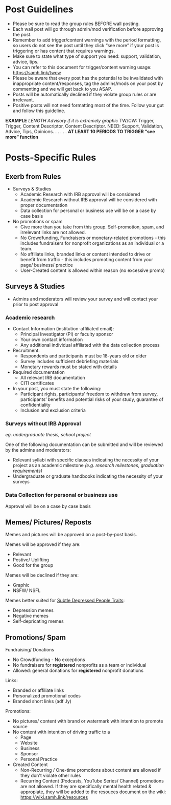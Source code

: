 # Post Guidelines
* Please be sure to read the group rules BEFORE wall posting.
* Each wall post will go through admin/mod verification before approving the post.
* Remember to add trigger/content warnings with the period formatting, so users do not see the post until they click “see more” if your post is triggering or has content that requires warnings.
* Make sure to state what type of support you need: support, validation, advice, tips.
* You can refer to this document for trigger/content warning usage: https://samh.link/twcw
* Please be aware that every post has the potential to be invalidated with inappropriate content/responses, tag the admins/mods on your post by commenting and we will get back to you ASAP.
* Posts will be automatically declined if they violate group rules or are irrelevant.
* Positive posts will not need formatting most of the time. Follow your gut and follow this guideline.

**EXAMPLE**
*LENGTH*
*Advisory if it is extremely graphic*
TW/CW: Trigger, Trigger, Content Descriptor, Content Descriptor.
NEED: Support, Validation, Advice, Tips, Opinions.
.
.
.
.
.
**AT LEAST 10 PERIODS TO TRIGGER “see more” function**

# Posts-Specific Rules
## Exerb from Rules
* Surveys & Studies
  * Academic Research with IRB approval will be considered
  * Academic Research without IRB approval will be considered with proper documentation
  * Data collection for personal or business use will be on a case by case basis
* No promotions or spam
  * Give more than you take from this group. Self-promotion, spam, and irrelevant links are not allowed. 
  * No Crowdfunding, Fundraisers or monetary-related promotions - this includes fundraisers for nonprofit organizations as an individual or a team.
  * No affiliate links, branded links or content intended to drive or benefit from traffic - this includes promoting content from your page/ business/ practice
  * User-Created content is allowed within reason (no excessive promo)
  
## Surveys & Studies
* Admins and moderators will review your survey and will contact your prior to post approval 
### Academic research
* Contact Information (institution-affiliated email):
	* Principal Investigator (PI) or faculty sponsor 
  * Your own contact information
  * Any additional individual affiliated with the data collection process
* Recruitment:
	* Respondents and participants must be 18-years old or older
  * Survey includes sufficient debriefing materials
  * Monetary rewards must be stated with details 
* Required documentation 
	* All relevant IRB documentation
  * CITI certificates 
* In your post, you must state the following:
	* Participant rights, participants’ freedom to withdraw from survey, participants’ benefits and potential risks of your study, guarantee of confidentiality
	* Inclusion and exclusion criteria

### Surveys without IRB Approval
*eg. undergraduate thesis, school project*

One of the following documentation can be submitted and will be reviewed by the admins and moderators:
* Relevant syllabi with specific clauses indicating the necessity of your project as an academic milestone *(e.g. research milestones, graduation requirements)*
* Undergraduate or graduate handbooks indicating the necessity of your surveys

### Data Collection for personal or business use
Approval will be on a case by case basis

## Memes/ Pictures/ Reposts
Memes and pictures will be approved on a post-by-post basis.

Memes will be approved if they are:
* Relevant
* Postive/ Uplifting
* Good for the group

Memes will be declined if they are:
* Graphic
* NSFW/ NSFL

Memes better suited for [Subtle Depressed People Traits](https://www.facebook.com/groups/subtledepressed/):
* Depression memes
* Negative memes
* Self-depricating memes

## Promotions/ Spam
Fundraising/ Donations
* No Crowdfunding - No exceptions
* No fundraisers for **registered** nonprofits as a team or individual
* Allowed: general donations for **registered** nonprofit donations

Links:
* Branded or affiliate links
* Personalized promotional codes
* Branded short links (adf .ly)

Promotions:
* No pictures/ content with brand or watermark with intention to promote source
* No content with intention of driving traffic to a
  * Page
  * Website
  * Business
  * Sponsor
  * Personal Practice
* Created Content
  * Non-Recurring / One-time promotions about content are allowed if they don't violate other rules
  * Recurring Content (Podcasts, YouTube Series/ Channel) promotions are not allowed. If they are specifically mental health related & appropiate, they will be added to the resouces document on the wiki: https://wiki.samh.link/resources